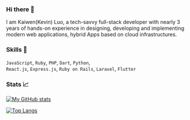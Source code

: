 ### Hi there 👋

I am Kaiwen(Kevin) Luo, a tech-savvy full-stack developer with nearly 3 years of hands-on experience in designing, developing and implementing modern web applications, hybrid Apps based on cloud infrastructures.

### Skills 🔧

`JavaScript`, `Ruby`, `PHP`, `Dart`, `Python`,  
`React.js`, `Express.js`, `Ruby on Rails`, `Laravel`, `Flutter`

### Stats 📈

[![My GitHub stats](https://github-readme-stats.vercel.app/api?username=u17zl&count_private=true&show_icons=true&hide=prs)](https://github.com/u17zl)  

[![Top Langs](https://github-readme-stats.vercel.app/api/top-langs/?username=u17zl&layout=compact&hide=css,html)](https://github.com/u17zl)

